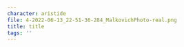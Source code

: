 ```yaml
---
character: aristide
file: 4-2022-06-13_22-51-36-284_MalkovichPhoto-real.png
title: title
tags: ''
---
```


